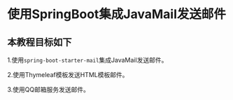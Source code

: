 # 使用SpringBoot集成JavaMail发送邮件
## 本教程目标如下
  1.使用`spring-boot-starter-mail`集成JavaMail发送邮件。

  2.使用Thymeleaf模板发送HTML模板邮件。

  3.使用QQ邮箱服务发送邮件。